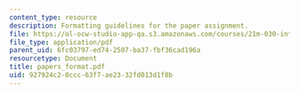 ```yaml
---
content_type: resource
description: Formatting guidelines for the paper assignment.
file: https://ol-ocw-studio-app-qa.s3.amazonaws.com/courses/21m-030-introduction-to-world-music-fall-2006/927924c20ccc63f7ae2332fd013d1f8b_papers_format.pdf
file_type: application/pdf
parent_uid: 6fc03797-ed74-2507-ba37-fbf36cad196a
resourcetype: Document
title: papers_format.pdf
uid: 927924c2-0ccc-63f7-ae23-32fd013d1f8b
---
```

